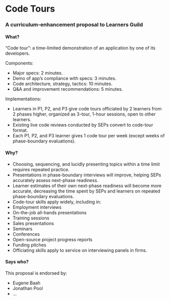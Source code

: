 # Code Tours

### A curriculum-enhancement proposal to Learners Guild

#### What?

“Code tour”: a time-limited demonstration of an application by one of its developers.

Components:

* Major specs: 2 minutes.
* Demo of app’s compliance with specs: 3 minutes.
* Code architecture, strategy, tactics: 10 minutes.
* Q&A and improvement recommendations: 5 minutes.

Implementations:

* Learners in P1, P2, and P3 give code tours officiated by 2 learners from 2 phases higher, organized as 3-tour, 1-hour sessions, open to other learners.
* Existing live code reviews conducted by SEPs convert to code-tour format.
* Each P1, P2, and P3 learner gives 1 code tour per week (except weeks of phase-boundary evaluations).

#### Why?

* Choosing, sequencing, and lucidly presenting topics within a time limit requires repeated practice.
* Presentations in phase-boundary interviews will improve, helping SEPs accurately assess next-phase readiness.
* Learner estimates of their own next-phase readiness will become more accurate, decreasing the time spent by SEPs and learners on repeated phase-boundary evaluations.
* Code-tour skills apply widely, including in:
 * Employment interviews
 * On-the-job all-hands presentations
 * Training sessions
 * Sales presentations
 * Seminars
 * Conferences
 * Open-source project progress reports
 * Funding pitches
* Officiating skills apply to service on interviewing panels in firms.

#### Says who?

This proposal is endorsed by:

* Eugene Baah
* Jonathan Pool
* ...